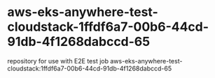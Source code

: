 # aws-eks-anywhere-test-cloudstack-1ffdf6a7-00b6-44cd-91db-4f1268dabccd-65
repository for use with E2E test job aws-eks-anywhere-test-cloudstack:1ffdf6a7-00b6-44cd-91db-4f1268dabccd-65
